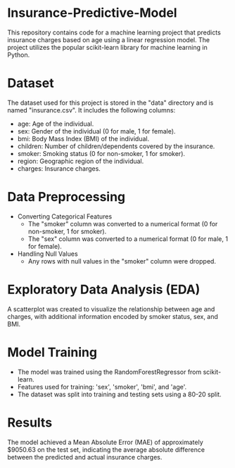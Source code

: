 # Insurance-Predictive-Model
This repository contains code for a machine learning project that predicts insurance charges based on age using a linear regression model. The project utilizes the popular scikit-learn library for machine learning in Python.

# Dataset
The dataset used for this project is stored in the "data" directory and is named "insurance.csv". It includes the following columns:

- age: Age of the individual.
- sex: Gender of the individual (0 for male, 1 for female).
- bmi: Body Mass Index (BMI) of the individual.
- children: Number of children/dependents covered by the insurance.
- smoker: Smoking status (0 for non-smoker, 1 for smoker).
- region: Geographic region of the individual.
- charges: Insurance charges.

# Data Preprocessing
- Converting Categorical Features
  - The "smoker" column was converted to a numerical format (0 for non-smoker, 1 for smoker).
  - The "sex" column was converted to a numerical format (0 for male, 1 for female).
- Handling Null Values
  - Any rows with null values in the "smoker" column were dropped.

# Exploratory Data Analysis (EDA)
A scatterplot was created to visualize the relationship between age and charges, with additional information encoded by smoker status, sex, and BMI.

# Model Training
- The model was trained using the RandomForestRegressor from scikit-learn.
- Features used for training: 'sex', 'smoker', 'bmi', and 'age'.
- The dataset was split into training and testing sets using a 80-20 split.

# Results
The model achieved a Mean Absolute Error (MAE) of approximately $9050.63 on the test set, indicating the average absolute difference between the predicted and actual insurance charges.